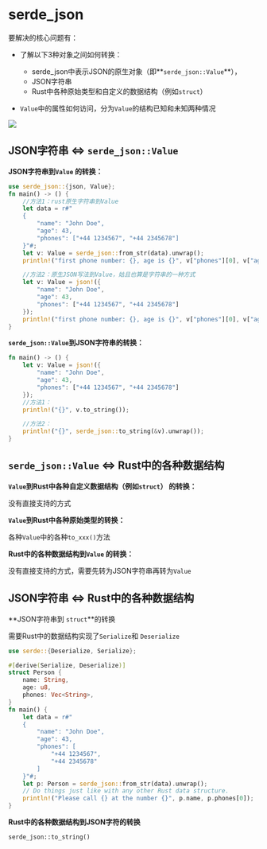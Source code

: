 # serde_json

要解决的核心问题有：

* 了解以下3种对象之间如何转换：
  * serde_json中表示JSON的原生对象（即**`serde_json::Value`**），
  * JSON字符串
  * Rust中各种原始类型和自定义的数据结构（例如`struct`）

* `Value`中的属性如何访问，分为`Value`的结构已知和未知两种情况



![](../../imgs/rust_json.jpg)

## JSON字符串  **⇔**  `serde_json::Value` 

**JSON字符串到`Value` 的转换：**

```rust
use serde_json::{json, Value};
fn main() -> () {
    //方法1：rust原生字符串到Value
    let data = r#"
    {
        "name": "John Doe",
        "age": 43,
        "phones": ["+44 1234567", "+44 2345678"]
    }"#;
    let v: Value = serde_json::from_str(data).unwrap();
    println!("first phone number: {}, age is {}", v["phones"][0], v["age"]);

    //方法2：原生JSON写法到Value，姑且也算是字符串的一种方式
    let v: Value = json!({
        "name": "John Doe",
        "age": 43,
        "phones": ["+44 1234567", "+44 2345678"]
    });
    println!("first phone number: {}, age is {}", v["phones"][0], v["age"]);
}
```



 **`serde_json::Value`到JSON字符串的转换：**

```rust
fn main() -> () {
    let v: Value = json!({
        "name": "John Doe",
        "age": 43,
        "phones": ["+44 1234567", "+44 2345678"]
    });
    //方法1：
    println!("{}", v.to_string());

    //方法2：
    println!("{}", serde_json::to_string(&v).unwrap());
}
```






##  `serde_json::Value`  **⇔**  Rust中的各种数据结构

 **`Value`到Rust中各种自定义数据结构（例如`struct`） 的转换：**

没有直接支持的方式



 **`Value`到Rust中各种原始类型的转换：**

各种`Value`中的各种`to_xxx()`方法



**Rust中的各种数据结构到`Value` 的转换：**

没有直接支持的方式，需要先转为JSON字符串再转为`Value`





## JSON字符串  **⇔**  Rust中的各种数据结构

**JSON字符串到 `struct`**的转换

需要Rust中的数据结构实现了`Serialize`和 `Deserialize`

```rust
use serde::{Deserialize, Serialize};

#[derive(Serialize, Deserialize)]
struct Person {
    name: String,
    age: u8,
    phones: Vec<String>,
}
fn main() {
    let data = r#"
    {
        "name": "John Doe",
        "age": 43,
        "phones": [
            "+44 1234567",
            "+44 2345678"
        ]
    }"#;
    let p: Person = serde_json::from_str(data).unwrap();
    // Do things just like with any other Rust data structure.
    println!("Please call {} at the number {}", p.name, p.phones[0]);
}
```



**Rust中的各种数据结构到JSON字符的转换**

`serde_json::to_string()`

